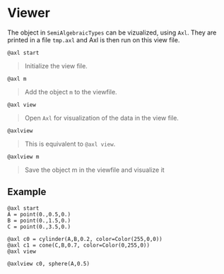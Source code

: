 # Viewer

The object in `SemiAlgebraicTypes` can be vizualized, using `Axl`. They are printed in a file `tmp.axl`
and Axl is then run on this view file.

```
@axl start
```
> Initialize the view file.


```
@axl m
```
> Add the object `m` to the viewfile.


```
@axl view
```
> Open `Axl` for visualization of the data in the view file. 
```
@axlview
```
> This is equivalent to `@axl view`.

```
@axlview m
```
> Save the object m in the viewfile and visualize it
    

## Example     
```
@axl start
A = point(0.,0.5,0.)
B = point(0.,1.5,0.)
C = point(0.,3.5,0.)

@axl c0 = cylinder(A,B,0.2, color=Color(255,0,0))
@axl c1 = cone(C,B,0.7, color=Color(0,255,0))
@axl view

@axlview c0, sphere(A,0.5)
```




